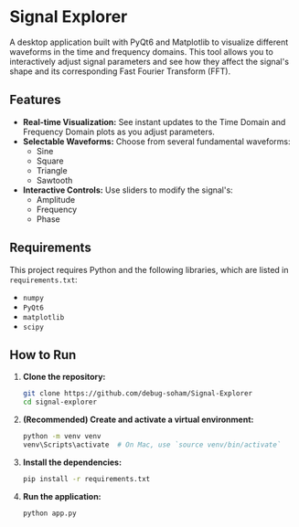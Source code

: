 # Signal Explorer

A desktop application built with PyQt6 and Matplotlib to visualize different waveforms in the time and frequency domains. This tool allows you to interactively adjust signal parameters and see how they affect the signal's shape and its corresponding Fast Fourier Transform (FFT).

## Features
* **Real-time Visualization:** See instant updates to the Time Domain and Frequency Domain plots as you adjust parameters.
* **Selectable Waveforms:** Choose from several fundamental waveforms:
    * Sine
    * Square
    * Triangle
    * Sawtooth
* **Interactive Controls:** Use sliders to modify the signal's:
    * Amplitude
    * Frequency
    * Phase

## Requirements
This project requires Python and the following libraries, which are listed in `requirements.txt`:

* `numpy`
* `PyQt6`
* `matplotlib`
* `scipy`

## How to Run

1.  **Clone the repository:**
    ```bash
    git clone https://github.com/debug-soham/Signal-Explorer
    cd signal-explorer
    ```

2.  **(Recommended) Create and activate a virtual environment:**
    ```bash
    python -m venv venv
    venv\Scripts\activate  # On Mac, use `source venv/bin/activate`
    ```

3.  **Install the dependencies:**
    ```bash
    pip install -r requirements.txt
    ```

4.  **Run the application:**
    ```bash
    python app.py
    ```
